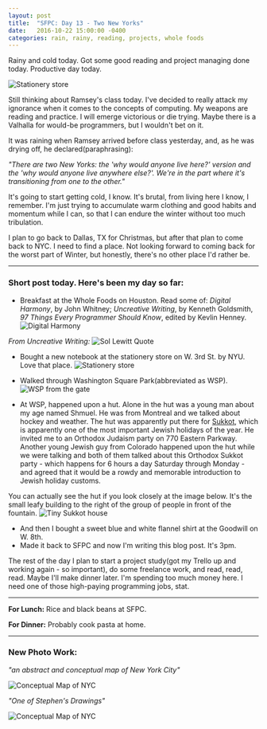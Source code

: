 ```yaml
---
layout: post
title:  "SFPC: Day 13 - Two New Yorks"
date:   2016-10-22 15:00:00 -0400
categories: rain, rainy, reading, projects, whole foods
---
```


Rainy and cold today. Got some good reading and project managing done today. Productive day today.

![Stationery store](/images/IMG_4597.JPG)

Still thinking about Ramsey's class today. I've decided to really attack my ignorance when it comes to the concepts of computing. My weapons are reading and practice. I will emerge victorious or die trying. Maybe there is a Valhalla for would-be programmers, but I wouldn't bet on it.

It was raining when Ramsey arrived before class yesterday, and, as he was drying off, he declared(paraphrasing):

*"There are two New Yorks: the 'why would anyone live here?' version and the 'why would anyone live anywhere else?'. We're in the part where it's transitioning from one to the other."*

It's going to start getting cold, I know. It's brutal, from living here I know, I remember. I'm just trying to accumulate warm clothing and good habits and momentum while I can, so that I can endure the winter without too much tribulation.

I plan to go back to Dallas, TX for Christmas, but after that plan to come back to NYC. I need to find a place. Not looking forward to coming back for the worst part of Winter, but honestly, there's no other place I'd rather be.

-----

<h3>Short post today. Here's been my day so far:</h3>

- Breakfast at the Whole Foods on Houston. Read some of: *Digital Harmony*, by John Whitney; *Uncreative Writing*, by Kenneth Goldsmith, *97 Things Every Programmer Should Know*, edited by Kevlin Henney.
![Digital Harmony](/images/IMG_4591.JPG)

*From Uncreative Writing:*
![Sol Lewitt Quote](/images/SolLewittQuote.jpg)

- Bought a new notebook at the stationery store on W. 3rd St. by NYU. Love that place.
![Stationery store](/images/IMG_4593.JPG)

- Walked through Washington Square Park(abbreviated as WSP).
![WSP from the gate](/images/IMG_4617.JPG)
- At WSP, happened upon a hut. Alone in the hut was a young man about my age named Shmuel. He was from Montreal and we talked about hockey and weather. The hut was apparently put there for [Sukkot](https://en.wikipedia.org/wiki/Sukkot), which is apparently one of the most important Jewish holidays of the year. He invited me to an Orthodox Judaism party on 770 Eastern Parkway. Another young Jewish guy from Colorado happened upon the hut while we were talking and both of them talked about this Orthodox Sukkot party - which happens for 6 hours a day Saturday through Monday - and agreed that it would be a rowdy and memorable introduction to Jewish holiday customs.

You can actually see the hut if you look closely at the image below. It's the small leafy building to the right of the group of people in front of the fountain.
![Tiny Sukkot house](/images/IMG_4629.JPG)

- And then I bought a sweet blue and white flannel shirt at the Goodwill on W. 8th.
- Made it back to SFPC and now I'm writing this blog post. It's 3pm.

The rest of the day I plan to start a project study(got my Trello up and working again - so important), do some freelance work, and read, read, read. Maybe I'll make dinner later. I'm spending too much money here. I need one of those high-paying programming jobs, stat.

-----

**For Lunch:** Rice and black beans at SFPC.

**For Dinner:** Probably cook pasta at home.

-----

<h3>New Photo Work:</h3>

*"an abstract and conceptual map of New York City"*

![Conceptual Map of NYC](/images/IMG_4611.JPG)

*"One of Stephen's Drawings"*

![Conceptual Map of NYC](/images/IMG_4586.JPG)
